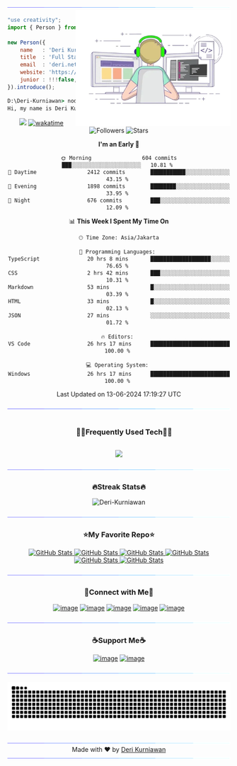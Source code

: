 <!--
- !! Thank you for keeping this sign !!
- Original Creation by Deri Kurniawan (Deri-Kurniawan)
- Github Repository: https://github.com/Deri-Kurniawan/Deri-Kurniawan
- ⭐ Don't forget to give a star ⭐
-->

<!--x axis divider-->
<img src="/assets/images/horizontal-divider-gradient.gif">

<picture> 
<a href="https://media.giphy.com/media/SWoSkN6DxTszqIKEqv/giphy.gif" alt="Developer">
<img src="/assets//images/developer.webp" align="right" width="350">
</a>
</picture>

```js
"use creativity";
import { Person } from 'indonesia';

new Person({
    name   : 'Deri Kurniawan',
    title  : 'Full Stack Developer',
    email  : 'deri.netuchi@gmail.com',
    website: 'https://deri.my.id',
    junior : !!!false,
}).introduce();
```

```cmd
D:\Deri-Kurniawan> node index.js
Hi, my name is Deri Kurniawan, I'm a Full Stack Developer from Indonesia.
```

<div align="center">

![](https://komarev.com/ghpvc/?username=Deri-Kurniawan) [![wakatime](https://wakatime.com/badge/user/22520ecf-cee6-4d59-a21f-b5d7f4f8e491.svg)](https://wakatime.com/@22520ecf-cee6-4d59-a21f-b5d7f4f8e491) ![Followers](https://img.shields.io/github/followers/Deri-Kurniawan?label=Followers) ![Stars](https://img.shields.io/github/stars/Deri-Kurniawan?label=Stars)

<!--START_SECTION:waka-->
**I'm an Early 🐤** 

```text
🌞 Morning                604 commits         ███░░░░░░░░░░░░░░░░░░░░░░   10.81 % 
🌆 Daytime                2412 commits        ███████████░░░░░░░░░░░░░░   43.15 % 
🌃 Evening                1898 commits        ████████░░░░░░░░░░░░░░░░░   33.95 % 
🌙 Night                  676 commits         ███░░░░░░░░░░░░░░░░░░░░░░   12.09 % 
```


📊 **This Week I Spent My Time On** 

```text
🕑︎ Time Zone: Asia/Jakarta

💬 Programming Languages: 
TypeScript               20 hrs 8 mins       ███████████████████░░░░░░   76.65 % 
CSS                      2 hrs 42 mins       ███░░░░░░░░░░░░░░░░░░░░░░   10.31 % 
Markdown                 53 mins             █░░░░░░░░░░░░░░░░░░░░░░░░   03.39 % 
HTML                     33 mins             █░░░░░░░░░░░░░░░░░░░░░░░░   02.13 % 
JSON                     27 mins             ░░░░░░░░░░░░░░░░░░░░░░░░░   01.72 % 

🔥 Editors: 
VS Code                  26 hrs 17 mins      █████████████████████████   100.00 % 

💻 Operating System: 
Windows                  26 hrs 17 mins      █████████████████████████   100.00 % 
```


 Last Updated on 13-06-2024 17:19:27 UTC
<!--END_SECTION:waka-->
  
</div>

<!--x axis divider-->
<img src="/assets/images/horizontal-divider-gradient.gif">

<!--h1 without bottom border-->
<div id="user-content-toc">
  <ul align="center">
    <summary><h3 style="display: inline-block">🧑‍💻Frequently Used Tech🧑‍💻</h3></summary>
  </ul>
</div>
<!--tech stack icons-->
<p align="center">
<a href="https://skillicons.dev">
<img src="https://skillicons.dev/icons?i=js,php,ts,react,nextjs,tailwindcss,nodejs,express,laravel,mysql,planetscale,git,vscode,figma,vercel,vite,cloudflare,prisma&perline=6" />
</a>
</p>

<!--x axis divider-->
<img src="/assets/images/horizontal-divider-gradient.gif">

<h3 align="center">🔥Streak Stats🔥</h3>

<!-- custom streak stats: https://git.io/streak-stats -->
<p align="center"><img src="https://streak-stats.demolab.com?user=Deri-Kurniawan&hide_border=true&type=png" alt="Deri-Kurniawan" /></p>

<!--x axis divider-->
<img src="/assets/images/horizontal-divider-gradient.gif">

<h3 align="center">⭐My Favorite Repo⭐</h3>

<div>
  <p align="center">
	<a href="https://github.com/Deri-Kurniawan/windows-11-os">
      		<img src="https://github-readme-stats.vercel.app/api/pin/?username=Deri-Kurniawan&repo=windows-11-os&theme=transparent" alt="GitHub Stats" />
    	</a>
	    <a href="https://github.com/Deri-Kurniawan/3d-portfolio">
      		<img src="https://github-readme-stats.vercel.app/api/pin/?username=Deri-Kurniawan&repo=3d-portfolio&theme=transparent" alt="GitHub Stats" />
    	</a>
    	<a href="https://github.com/Deri-Kurniawan/plant_shop_mobile_app">
      		<img src="https://github-readme-stats.vercel.app/api/pin/?username=Deri-Kurniawan&repo=plant_shop_mobile_app&theme=transparent" alt="GitHub Stats" />
    	</a>
    	<a href="https://github.com/Deri-Kurniawan/derizer">
      		<img src="https://github-readme-stats.vercel.app/api/pin/?username=Deri-Kurniawan&repo=derizer&theme=transparent" alt="GitHub Stats" />
    	</a>
    	<a href="https://github.com/Deri-Kurniawan/screen-recorder-online">
      		<img src="https://github-readme-stats.vercel.app/api/pin/?username=Deri-Kurniawan&repo=screen-recorder-online&theme=transparent" alt="GitHub Stats" />
    	</a>
    	<a href="https://github.com/Deri-Kurniawan/mini-framework">
      		<img src="https://github-readme-stats.vercel.app/api/pin/?username=Deri-Kurniawan&repo=mini-framework&theme=transparent" alt="GitHub Stats" />
    	</a>
</div>

<!--x axis divider-->
<img src="/assets/images/horizontal-divider-gradient.gif">

<!-- Connect with me -->
<h3 align="center">🤝Connect with Me🤝</h3>
<div align="center">

[![image](https://img.shields.io/badge/LinkedIn-0077B5?style=for-the-badge&logo=linkedin&logoColor=white)](https://bitlie.deri.my.id/linkedin)
[![image](https://img.shields.io/badge/Instagram-E4405F?style=for-the-badge&logo=instagram&logoColor=white)](https://bitlie.deri.my.id/instagram)
[![image](https://img.shields.io/badge/Dribble-EA4C89?style=for-the-badge&logo=dribbble&logoColor=white)](https://bitlie.deri.my.id/dribbble)
[![image](https://img.shields.io/badge/Stack%20Overflow-EF8236?style=for-the-badge&logo=stackoverflow&logoColor=white)](https://bitlie.deri.my.id/stackoverflow)
[![image](https://img.shields.io/badge/UIverse-04A4FB?style=for-the-badge&logo=brave&logoColor=white)](https://bitlie.deri.my.id/uiverse)
  
</div>

<!--x axis divider-->
<img src="/assets/images/horizontal-divider-gradient.gif">

<!-- Support me -->
<h3 align="center">☕Support Me☕</h3>

<div align="center">
  
[![image](https://img.shields.io/badge/Buy%20me%20a%20coffee-FFDD00?style=for-the-badge&logo=buymeacoffee&logoColor=white)](https://bitlie.deri.my.id/buymeacoffee) [![image](https://img.shields.io/badge/ko--fi-F16061?style=for-the-badge&logo=ko-fi&logoColor=white)](https://bitlie.deri.my.id/ko-fi)

<!--x axis divider-->
<img src="/assets/images/horizontal-divider-gradient.gif">

![Commit Snake History SVG](https://raw.githubusercontent.com/Deri-Kurniawan/Deri-Kurniawan/output/github-snake.svg)

<!--x axis divider-->
<img src="/assets/images/horizontal-divider-gradient.gif">

<div align="center">
    Made with ❤️ by <a href="https://deri.my.id" target="_blank">Deri Kurniawan</a>
</div>

<!--x axis divider-->
<img src="/assets/images/horizontal-divider-gradient.gif">
